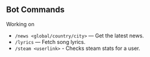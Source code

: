 ## Bot Commands

Working on

- `/news <global/country/city>` — Get the latest news.
- `/lyrics` — Fetch song lyrics.
- `/steam <userlink>` - Checks steam stats for a user.
